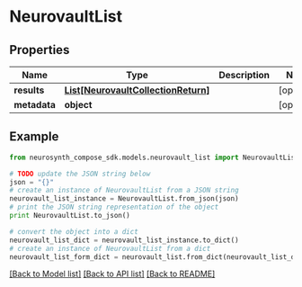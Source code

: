 # NeurovaultList


## Properties
Name | Type | Description | Notes
------------ | ------------- | ------------- | -------------
**results** | [**List[NeurovaultCollectionReturn]**](NeurovaultCollectionReturn.md) |  | [optional] 
**metadata** | **object** |  | [optional] 

## Example

```python
from neurosynth_compose_sdk.models.neurovault_list import NeurovaultList

# TODO update the JSON string below
json = "{}"
# create an instance of NeurovaultList from a JSON string
neurovault_list_instance = NeurovaultList.from_json(json)
# print the JSON string representation of the object
print NeurovaultList.to_json()

# convert the object into a dict
neurovault_list_dict = neurovault_list_instance.to_dict()
# create an instance of NeurovaultList from a dict
neurovault_list_form_dict = neurovault_list.from_dict(neurovault_list_dict)
```
[[Back to Model list]](../README.md#documentation-for-models) [[Back to API list]](../README.md#documentation-for-api-endpoints) [[Back to README]](../README.md)


